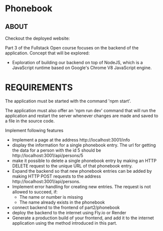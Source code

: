 # Phonebook

## ABOUT

Checkout the deployed website: 

Part 3 of the Fullstack Open course focuses on the backend of the application.
Concept that will be explored:
- Exploration of building our backend on top of NodeJS, which is a JavaScript runtime based on Google's Chrome V8 JavaScript engine.


# REQUIREMENTS

The application must be started with the command 'npm start'.

The application must also offer an 'npm run dev' command that will run the application and restart the server whenever changes are made and saved to a file in the source code.

Implement following features
- Implement a page at the address http://localhost:3001/info
- display the information for a single phonebook entry. The url for getting the data for a person with the id 5 should be http://localhost:3001/api/persons/5
- make it possible to delete a single phonebook entry by making an HTTP DELETE request to the unique URL of that phonebook entry.
- Expand the backend so that new phonebook entries can be added by making HTTP POST requests to the address http://localhost:3001/api/persons.
- Implement error handling for creating new entries. The request is not allowed to succeed, if:
   - The name or number is missing
   - The name already exists in the phonebook
- connect backend to the frontend of part2/phonebook
- deploy the backend to the internet using Fly.io or Render
- Generate a production build of your frontend, and add it to the internet application using the method introduced in this part.
